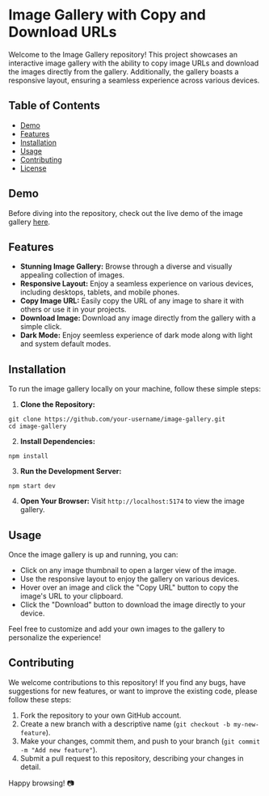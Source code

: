 # Image Gallery with Copy and Download URLs

Welcome to the Image Gallery repository! This project showcases an interactive image gallery with the ability to copy image URLs and download the images directly from the gallery. Additionally, the gallery boasts a responsive layout, ensuring a seamless experience across various devices.

## Table of Contents

- [Demo](#demo)
- [Features](#features)
- [Installation](#installation)
- [Usage](#usage)
- [Contributing](#contributing)
- [License](#license)

## Demo

Before diving into the repository, check out the live demo of the image gallery [here](https://image-gallery-97qwlo91k-creatorgod003.vercel.app/).

## Features

- **Stunning Image Gallery:** Browse through a diverse and visually appealing collection of images.
- **Responsive Layout:** Enjoy a seamless experience on various devices, including desktops, tablets, and mobile phones.
- **Copy Image URL:** Easily copy the URL of any image to share it with others or use it in your projects.
- **Download Image:** Download any image directly from the gallery with a simple click.
- **Dark Mode:** Enjoy seemless experience of dark mode along with light and system default modes. 

## Installation

To run the image gallery locally on your machine, follow these simple steps:

1. **Clone the Repository:**

```
git clone https://github.com/your-username/image-gallery.git
cd image-gallery
```

2. **Install Dependencies:**

```
npm install
```

3. **Run the Development Server:**

```
npm start dev
```

4. **Open Your Browser:**
   Visit `http://localhost:5174` to view the image gallery.

## Usage

Once the image gallery is up and running, you can:

- Click on any image thumbnail to open a larger view of the image.
- Use the responsive layout to enjoy the gallery on various devices.
- Hover over an image and click the "Copy URL" button to copy the image's URL to your clipboard.
- Click the "Download" button to download the image directly to your device.

Feel free to customize and add your own images to the gallery to personalize the experience!

## Contributing

We welcome contributions to this repository! If you find any bugs, have suggestions for new features, or want to improve the existing code, please follow these steps:

1. Fork the repository to your own GitHub account.
2. Create a new branch with a descriptive name (`git checkout -b my-new-feature`).
3. Make your changes, commit them, and push to your branch (`git commit -m "Add new feature"`).
4. Submit a pull request to this repository, describing your changes in detail.

Happy browsing! 📷
